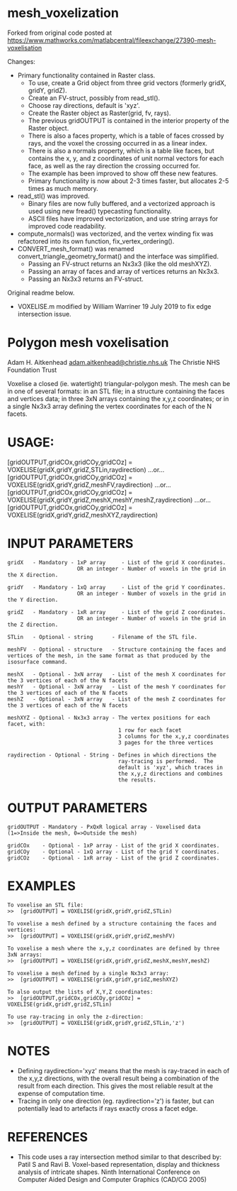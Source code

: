 # mesh_voxelization
Forked from original code posted at  https://www.mathworks.com/matlabcentral/fileexchange/27390-mesh-voxelisation

Changes:
 - Primary functionality contained in Raster class.
   - To use, create a Grid object from three grid vectors (formerly gridX, gridY, gridZ).
   - Create an FV-struct, possibly from read_stl().
   - Choose ray directions, default is 'xyz'.
   - Create the Raster object as Raster(grid, fv, rays).
   - The previous gridOUTPUT is contained in the interior property of the Raster object.
   - There is also a faces property, which is a table of faces crossed by rays, and the voxel the crossing occurred in as a linear index.
   - There is also a normals property, which is a table like faces, but contains the x, y, and z coordinates of unit normal vectors for each face, as well as the ray direction the crossing occurred for.
   - The example has been improved to show off these new features.
   - Primary functionality is now about 2-3 times faster, but allocates 2-5 times as much memory.
 - read_stl() was improved.
   - Binary files are now fully buffered, and a vectorized approach is used using new fread() typecasting functionality.
   - ASCII files have improved vectorization, and use string arrays for improved code readability.
 - compute_normals() was vectorized, and the vertex winding fix was refactored into its own function, fix_vertex_ordering().
 - CONVERT_mesh_format() was renamed convert_triangle_geometry_format() and the interface was simplified.
   - Passing an FV-struct returns an Nx3x3 (like the old meshXYZ).
   - Passing an array of faces and array of vertices returns an Nx3x3.
   - Passing an Nx3x3 returns an FV-struct.

Original readme below.

- VOXELISE.m modified by William Warriner 19 July 2019 to fix edge intersection issue.

Polygon mesh voxelisation
=========================

Adam H. Aitkenhead
adam.aitkenhead@christie.nhs.uk
The Christie NHS Foundation Trust

Voxelise a closed (ie. watertight) triangular-polygon mesh.  The mesh can be in one of several formats:  in an STL file;  in a structure containing the faces and vertices data;  in three 3xN arrays containing the x,y,z coordinates;  or in a single Nx3x3 array defining the vertex coordinates for each of the N facets.
 
 
USAGE:
======

[gridOUTPUT,gridCOx,gridCOy,gridCOz] = VOXELISE(gridX,gridY,gridZ,STLin,raydirection)
  ...or...
[gridOUTPUT,gridCOx,gridCOy,gridCOz] = VOXELISE(gridX,gridY,gridZ,meshFV,raydirection)
  ...or...
[gridOUTPUT,gridCOx,gridCOy,gridCOz] = VOXELISE(gridX,gridY,gridZ,meshX,meshY,meshZ,raydirection)
  ...or...
[gridOUTPUT,gridCOx,gridCOy,gridCOz] = VOXELISE(gridX,gridY,gridZ,meshXYZ,raydirection)
 
 
INPUT PARAMETERS
================

    gridX   - Mandatory - 1xP array     - List of the grid X coordinates. 
                          OR an integer - Number of voxels in the grid in the X direction.

    gridY   - Mandatory - 1xQ array     - List of the grid Y coordinates.
                          OR an integer - Number of voxels in the grid in the Y direction.

    gridZ   - Mandatory - 1xR array     - List of the grid Z coordinates.
                          OR an integer - Number of voxels in the grid in the Z direction.

    STLin   - Optional - string      - Filename of the STL file.

    meshFV  - Optional - structure   - Structure containing the faces and vertices of the mesh, in the same format as that produced by the isosurface command.

    meshX   - Optional - 3xN array   - List of the mesh X coordinates for the 3 vertices of each of the N facets
    meshY   - Optional - 3xN array   - List of the mesh Y coordinates for the 3 vertices of each of the N facets
    meshZ   - Optional - 3xN array   - List of the mesh Z coordinates for the 3 vertices of each of the N facets

    meshXYZ - Optional - Nx3x3 array - The vertex positions for each facet, with:
                                       1 row for each facet
                                       3 columns for the x,y,z coordinates
                                       3 pages for the three vertices

    raydirection - Optional - String - Defines in which directions the
                                       ray-tracing is performed.  The
                                       default is 'xyz', which traces in
                                       the x,y,z directions and combines
                                       the results.
 
 
OUTPUT PARAMETERS
=================

    gridOUTPUT - Mandatory - PxQxR logical array - Voxelised data (1=>Inside the mesh, 0=>Outside the mesh)

    gridCOx    - Optional - 1xP array - List of the grid X coordinates.
    gridCOy    - Optional - 1xQ array - List of the grid Y coordinates.
    gridCOz    - Optional - 1xR array - List of the grid Z coordinates.
 
 
EXAMPLES
========

    To voxelise an STL file:
    >>  [gridOUTPUT] = VOXELISE(gridX,gridY,gridZ,STLin)

    To voxelise a mesh defined by a structure containing the faces and vertices:
    >>  [gridOUTPUT] = VOXELISE(gridX,gridY,gridZ,meshFV)

    To voxelise a mesh where the x,y,z coordinates are defined by three 3xN arrays:
    >>  [gridOUTPUT] = VOXELISE(gridX,gridY,gridZ,meshX,meshY,meshZ)

    To voxelise a mesh defined by a single Nx3x3 array:
    >>  [gridOUTPUT] = VOXELISE(gridX,gridY,gridZ,meshXYZ)

    To also output the lists of X,Y,Z coordinates:
    >>  [gridOUTPUT,gridCOx,gridCOy,gridCOz] = VOXELISE(gridX,gridY,gridZ,STLin)

    To use ray-tracing in only the z-direction:
    >>  [gridOUTPUT] = VOXELISE(gridX,gridY,gridZ,STLin,'z')
 
 
NOTES
=====

  - Defining raydirection='xyz' means that the mesh is ray-traced in each of the x,y,z directions, with the overall result being a combination of the result from each direction.  This gives the most reliable result at the expense of computation time.
  - Tracing in only one direction (eg. raydirection='z') is faster, but can potentially lead to artefacts if rays exactly cross a facet edge.
 
 
REFERENCES
==========

  - This code uses a ray intersection method similar to that described by:
    Patil S and Ravi B.  Voxel-based representation, display and thickness analysis of intricate shapes. Ninth International Conference on Computer Aided Design and Computer Graphics (CAD/CG 2005)
 
 